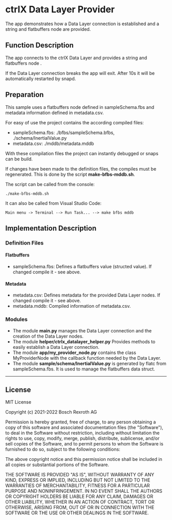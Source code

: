 # ctrlX Data Layer Provider

The app demonstrates how a Data Layer connection is established and a string and flatbuffers node are provided.

## Function Description

The app connects to the ctrlX Data Layer and provides a string and flatbuffers node .

If the Data Layer connection breaks the app will exit. After 10s it will be automatically restarted by snapd.

## Preparation

This sample uses a flatbuffers node defined in sampleSchema.fbs and metadata information defined in metadata.csv.

For easy of use the project contains the according compiled files:

* sampleSchema.fbs: ./bfbs/sampleSchema.bfbs, ./schema/InertialValue.py
* metadata.csv: ./mddb/metadata.mddb

With these compilation files the project can instantly debugged or snaps can be build.

If changes have been made to the definition files, the compiles must be regenerated. This is done by the script __make-bfbs-mddb.sh__.

The script can be called from the console:

    ./make-bfbs-mddb.sh

It can also be called from Visual Studio Code:

    Main menu -> Terminal --> Run Task... --> make bfbs mddb


## Implementation Description

### Definition Files

#### Flatbuffers 

* sampleSchema.fbs: Defines a flatbuffers value (structed value). If changed compile it - see above.

#### Metadata

* metadata.csv: Defines metadata for the provided Data Layer nodes. If changed compile it - see above.
* metadata.mddb: Compiled information of metadata.csv.

### Modules

* The module __main.py__ manages the Data Layer connection and the creation of the Data Layer nodes.
* The module __helper/ctrlx_datalayer_helper.py__ Provides methods to easily establish a Data Layer connection.
* The module __app/my_provider_node.py__ contains the class MyProviderNode with the callback function needed by the Data Layer.
* The module __sample/schema/InertialValue.py__ is generated by flatc from sampleSchema.fbs. It is used to manage the flatbuffers data struct.

___

## License

MIT License

Copyright (c) 2021-2022 Bosch Rexroth AG

Permission is hereby granted, free of charge, to any person obtaining a copy
of this software and associated documentation files (the "Software"), to deal
in the Software without restriction, including without limitation the rights
to use, copy, modify, merge, publish, distribute, sublicense, and/or sell
copies of the Software, and to permit persons to whom the Software is
furnished to do so, subject to the following conditions:

The above copyright notice and this permission notice shall be included in all
copies or substantial portions of the Software.

THE SOFTWARE IS PROVIDED "AS IS", WITHOUT WARRANTY OF ANY KIND, EXPRESS OR
IMPLIED, INCLUDING BUT NOT LIMITED TO THE WARRANTIES OF MERCHANTABILITY,
FITNESS FOR A PARTICULAR PURPOSE AND NONINFRINGEMENT. IN NO EVENT SHALL THE
AUTHORS OR COPYRIGHT HOLDERS BE LIABLE FOR ANY CLAIM, DAMAGES OR OTHER
LIABILITY, WHETHER IN AN ACTION OF CONTRACT, TORT OR OTHERWISE, ARISING FROM,
OUT OF OR IN CONNECTION WITH THE SOFTWARE OR THE USE OR OTHER DEALINGS IN THE
SOFTWARE.

